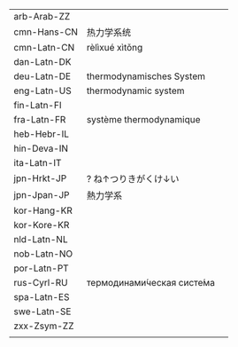 | | | |
|-|-|-|
| arb-Arab-ZZ |  |  |
| cmn-Hans-CN | 热力学系统 |  |
| cmn-Latn-CN | rèlìxué xìtǒng |  |
| dan-Latn-DK |  |  |
| deu-Latn-DE | thermodynamisches System |  |
| eng-Latn-US | thermodynamic system |  |
| fin-Latn-FI |  |  |
| fra-Latn-FR | système thermodynamique |  |
| heb-Hebr-IL |  |  |
| hin-Deva-IN |  |  |
| ita-Latn-IT |  |  |
| jpn-Hrkt-JP | ? ね↑つりきがくけ↓い |  |
| jpn-Jpan-JP | 熱力学系 |  |
| kor-Hang-KR |  |  |
| kor-Kore-KR |  |  |
| nld-Latn-NL |  |  |
| nob-Latn-NO |  |  |
| por-Latn-PT |  |  |
| rus-Cyrl-RU | термодинами́ческая систе́ма |  |
| spa-Latn-ES |  |  |
| swe-Latn-SE |  |  |
| zxx-Zsym-ZZ |  |  |
|  |  |  |
